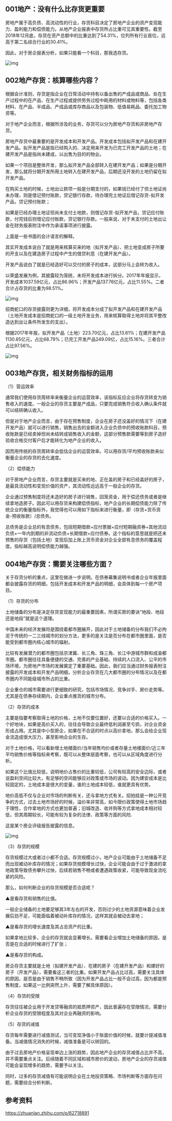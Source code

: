 ## 001地产：没有什么比存货更重要

房地产属于高负债、高流动性的行业，存货科目决定了房地产企业的资产变现能力、盈利能力和偿债能力。从地产企业报表中存货所占比重可见其重要性。截至2018年12月底，存货在资产总额中的比重达到了54.31%，位列所有行业首位，远高于第二名综合行业的30.41%。

因此，对于房企报表分析，如果只能看一个科目，那我选存货。

![img](images/v2-0fe95f2e59bed7b3274eae42d6aa378d_720w.jpg)



## 002地产存货：核算哪些内容？

根据会计准则，存货是指企业在日常活动中持有以备出售的产成品或商品、处在生产过程中的在产品、在生产过程或提供劳务过程中耗用的材料或物料等，包括各类材料、在产品、半成品、产成品或库存商品以及包装物、低值易耗品、委托加工物资等。

对于地产企业而言，根据所涉及的业务，存货可以分为房地产存货和非房地产存货。

房地产存货中最重要的是开发成本和开发产品。开发成本包括拟开发产品和在建开发产品。拟开发产品是指已经购入的、决定用来开发为已完工开发产品的土地；在建开发产品是指尚未建成，以出售为目的的物业。

如果一个项目是整体开发，那么拟开发产品全部转入在建开发产品；如果是分期开发，那么就将分期开发所用土地转入在建开发产品，后期还没开发的土地仍留在拟开发产品。

在购买土地的时候，土地出让款项一般是分期支付的，如果钱已经付了但土地证尚未办理，则是借记预付账款，贷记银行存款，待办理完土地证后借记存货-拟开发产品，贷记预付账款；

如果是已经办理土地证但尚未支付土地款，则借记存货-拟开发产品，贷记应付账款，付完钱后则借记应付账款，贷记银行存款。一般来说，对于未支付的土地出让金在财务报表附注中作为承诺事项进行披露。

上面是一些书面的会计语言的解释。

其实开发成本说白了就是用来核算买来的地（拟开发产品）、把土地变成房子所要的开支以及在建造房子过程中产生的借贷利息（在建开发产品）。

开发产品说白了就是已经造好可以交付的房子的成本，这部分马上会转为收入。

以荣盛发展为例，其披露较为笼统，未将开发成本进行拆分。2017年年报显示，开发成本1037.59亿元，占比86.96%；开发产品137.76亿元，占比11.55%。二者合计占存货的比重为98.51%。

![img](images/v2-b798747c90e6ebb3656bea75a6f1fae7_720w.jpg)

招商蛇口的存货披露则更为详细，将开发成本分成了拟开发产品和在建开发产品（土地开发成本是招商蛇口的一级土地开发业务，用来核算取得土地并将其平整改造达到出让条件所发生的支出）。

根据2017年年报，拟开发产品（土地）223.70亿元，占比13.61%；在建开发产品1130.65亿元，占比68.79%；已完工开发产品249.09亿，占比15.16%。三者合计占比97.56%。

![img](images/v2-1f0c14be6c2164d413234e0bc9e817b3_720w.jpg)

## 003地产存货，相关财务指标的运用

（1）营运效率

通常我们使用存货周转率来衡量企业的运营效率，该指标反应企业将存货转变为销售收入的速度。一般企业的存货主要是产成品，只要完成销售符合收入确认条件就可以结转确认收入。

但是对于地产企业而言，由于存在预售制度，企业在房子还没盖好的情况下（在建开发产品）就可以进行销售，销售出去的金额进入企业负债中的预收账款科目，预收账款是已经卖掉但尚未结转成销售收入的金额，这部分预售款需要等到房子造好验收合格交付客户后才能转化为地产企业的收入。

因而用传统的存货周转率会低估企业的运营效率。可以用存货/平均预收账款来似衡量企业的存货的去化速度。



（2）偿债能力

对于房地产企业而言，存货主要就是买来的地、正在盖的房子和已经盖好的房子，是最具流动性和变现价值的资产，其流动性远远高于一般企业的存货。

企业通过预售制度将还未造好的房子进行销售，回笼资金，用于偿还债务或者是继续拿地造房子。因此可以用存货来构建偿债指标，地产企业的长期偿债能力除了传统企业的衡量指标外，我觉得也可以用如下指标来进行衡量，即（存货+货币资金-预收账款）/总债务。

总债务是企业总的有息债务，包括短期借款+应付票据+应付短期融资券+其他流动负债+一年内到期的非流动负债+长期借款+应付债券。这个指标的意思就是把还未预售的存货（包括土地）变现后加上账上货币资金对企业全部有息债务的覆盖程度。指标越高说明偿债能力越强。



## 004地产存货：需要关注哪些方面？

关于存货分析的重点，这里在做进一步说明。在债券募集说明书或者企业年报里面都会披露存货的明细，包括开发成本和开发产品的明细，会具体到每一个房产项目。

（1）存货的分布

土地储备的分布是决定存货变现能力的最重要因素，所谓买房的要诀“地段、地段还是地段”就是这个道理。

中国未来的经济发展将是围绕着都市圈展开，因此对于土地储备的分布我们不必拘泥于传统的一二三线城市的划分方法，更多的是关注是否分布在都市圈里面，是否能受到都市圈内核心城市的辐射。

比较有发展潜力的都市圈包括京津冀、长三角、珠三角、长江中游城市群和成渝都市圈。都市圈往往具备便捷的交通、完善的产业基础、持续的人口流入、公平的市场环境，为房地产市场的发展奠定了重要基础。因此，我们应当通过财务报表附注披露的开发成本和开发产品明细，分析企业存货在几大都市圈的分布情况以及在都市圈内不同能级城市所占的比重。

企业重仓的城市需要进行更细致的研究，包括市场情况、竞争对手、房价走势等。尤其是在债券存续期内，企业重点推货的城市分布。



（2）存货的成本

主要是指要考察取得土地的价格，土地不仅要位置好，还要以合适的价格买入。一个好地块，如果是高价买入的，往往会导致企业最终低利润甚至亏损，对企业资金形成占用。尤其是中小型房企，如果在不合适的时点以高价拿地，那么会给企业现金流造成很大压力，甚至影响企业的生存。

对于土地价格，可以看新增土地楼面价/当年销售均价或者存量土地楼面价/近三年平均销售价格等指标来考察，既可以从整体层面考察，也可以从区域角度进行分析。

如果这个比值比较低，说明地价占售价的比重较低，公司有较高的安全边际，或者说盈利空间比较大，有足够的空间能够应对政策或市场的波动。因为建安成本是比较固定的，土地成本是很大的变量，谁的土地成本较低，谁就更具有优势。

地价高低不仅与企业对市场的判断有关，还与拿地方式有关。招拍挂是一种公开竞争的方式，过去土地市场好的时候，溢价率非常高，如今限价政策使得土地市场趋于理性，合作拿地的方式也更加普遍；旧城改造、收并购等方式拿地成本相对较低，但其周期较长，可能有较为复杂的法律、政策等方面的风险.

这是某个房企评级报告披露的信息。

![img](images/v2-4b0ec8dbb217623474552266614a28bc_720w.jpg)

（3）存货的规模

存货规模过大或者过小都不合适。存货规模过小，地产企业可能由于土地储备不足而出现被动补库存的情况；如果存货规模增长过快，企业可能会由于过于激进的拿地政策导致债务攀升过快，后续若销售不畅或者遭遇政策收紧，可能导致现金流吃紧的风险。

那么，如何判断企业的存货规模是否合适呢？

▲是看存货和销售的比值。

一般企业储备的土地要足够其3年左右的开发，否则过少的土地资源意味着企业发展后劲不足，可能面临着被动补库存的情况，这样其就会被动去拿地；

▲是看存货的增长速度及其占总资产的比重。

如果拿地比较多，企业的存货就会显著增长。需要看企业增加土地储备的原因，是否是在合适的时候进行了扩张；

▲是看存货的构成。

房企存货主要就是土地（拟建开发产品）、在建的房子（在建开发产品）和建好的房子（开发产品），需要看这三者的比重。如果开发产品占比过高，需要关注具体的原因，是否是由于销售不畅所致（因为开发产品占比一般不会过高，因为都是预售制度，如果这一比例突然上升，需要了解具体原因）。

（4）存货的受限

存货往往被企业用于开发贷等融资的抵质押资产，因此普遍存在受限情况，需要分析企业存货的受限程度及其对企业再融资的影响。

（5）存货的减值

存货每年需要进行减值测试，当可变现净值小于账面价值的时候，就要计提减值准备。当减值情况消失的时候，减值准备是可以转回的。

由于过去房地产价格呈现单边上涨的趋势，因此地产企业的存货减值占比并不高，并不需要重点关注。后续随着不同区域和城市房价的波动，房地产企业的存货减值可能会呈现增多的趋势，需要予以关注。

同时，过多的存货减值有可能说明企业在土地投资策略、市场判断等方面存在问题，需要综合分析判断。

## 参考资料

https://zhuanlan.zhihu.com/p/62718891